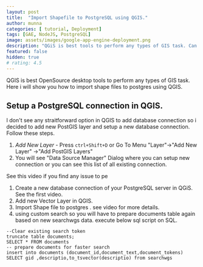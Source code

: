 ```yaml
---
layout: post
title:  "Import Shapefile to PostgreSQL using QGIS."
author: munna
categories: [ tutorial, Deployment]
tags: [GAE, NodeJS, PostgreSQL]
image: assets/images/google-app-engine-deployment.png
description: "QGiS is best tools to perform any types of GIS task. Can be also use QGIS for import data into QGIS from excel/csv/shapefiles etc."
featured: false
hidden: true
# rating: 4.5
---
```


QGIS is best OpenSource desktop tools to perform any types of GIS task. Here i will show you how to import shape files to postgres using QGIS.


## Setup a PostgreSQL connection in QGIS.
I don't see any straitforward option in QGIS to add database connection so i decided to add new PostGIS layer and setup a new database connection. Follow these steps.

1. *Add New Layer* - Press `ctrl+Shift+D` or Go To Menu "Layer"->"Add New Layer" ->"Add PostGIS Layers"
2. You will see "Data Source Manager" Dialog where you can setup new connection or you can see this list of all existing connection.

See this video if you find any issue to pe

1. Create a new database connection of your PostgreSQL server in QGiS. See the first video.
2. Add new Vector Layer in QGIS. 
3. Import Shape file to postgres . see video for more details.
4. using custom search so you will have to prepare documents table again based on new searchwgs data. execute below sql script on SQL.

```
--Clear existing search token
truncate table documents;
SELECT * FROM documents
-- prepare documents for faster search
insert into documents (document_id,document_text,document_tokens)
SELECT gid ,descriptio,to_tsvector(descriptio) from searchwgs
```